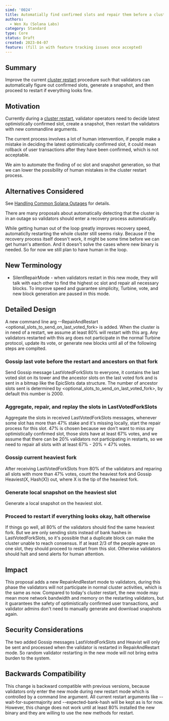 ```yaml
---
simd: '0024'
title: Automatially find confirmed slots and repair them before a cluster restart
authors:
  - Wen Xu (Solana Labs)
category: Standard
type: Core
status: Draft
created: 2023-04-07
feature: (fill in with feature tracking issues once accepted)
---
```


## Summary

Improve the current [cluster restart](https://docs.solana.com/running-validator/restart-cluster)
procedure such that validators can automatically figure out confirmed slots,
generate a snapshot, and then proceed to restart if everything looks fine.

## Motivation
Currently during a [cluster restart](https://docs.solana.com/running-validator/restart-cluster), validator operators need to decide latest optimistically confirmed slot, create a snapshot,
then restart the validators with new commandline arguments.

The current process involves a lot of human intenvention, if people make a
mistake in deciding the latest optimistically confirmed slot, it could mean
rollback of user transactions after they have been confirmed, which is not
acceptable.

We aim to automate the finding of oc slot and snapshot generation, so that
we can lower the possibility of human mistakes in the cluster restart process.

## Alternatives Considered

See [Handling Common Solana Outages](https://docs.google.com/document/d/1RkNAyz-5aKvv5FF44b8SoKifChKB705y5SdcEoqMPIc/edit#bookmark=id.jtrjbe6g4mk3) for details.

There are many proposals about automatically detecting that the cluster is
in an outage so validators should enter a recovery process automatically.

While getting human out of the loop greatly improves recovery speed,
automaticlly restarting the whole cluster still seems risky. Because if
the recovery process itself doesn't work, it might be some time before
we can get human's attention. And it doesn't solve the cases where new binary
is needed. So for now we still plan to have human in the loop.

## New Terminology

* SilentRepairMode - when validators restart in this new mode, they will
talk with each other to find the highest oc slot and repair all necessary
blocks. To improve speed and guarantee simplicity, Turbine, vote, and new
block generation are paused in this mode.

## Detailed Design

A new command line arg --RepairAndRestart <optional_slots_to_send_on_last_voted_fork> is
added. When the cluster is in need of a restart, we assume at least 80% will
restart with this arg. Any validators restarted with this arg does not participate
in the normal Turbine protocol, update its vote, or generate new blocks until all
of the following steps are complted.

### Gossip last vote before the restart and ancestors on that fork
Send Gossip message LastVotedForkSlots to everyone, it contains the last voted slot on
its tower and the ancestor slots on the last voted fork and is sent in a bitmap like
the EpicSlots data structure. The number of ancestor slots sent is determined by
<optional_slots_to_send_on_last_voted_fork>, by default this number is 2000.

### Aggregate, repair, and replay the slots in LastVotedForkSlots
Aggregate the slots in received LastVotedForkSlots messages, whenever some slot has
more than 47% stake and it's missing locally, start the repair process for this slot.
47% is chosen because we don't want to miss any optimistically confirmed slot, those
slots have at least 67% votes, and we assume that there can be 20% validators not
participating in restarts, so we need to repair all slots with at least
67% - 20% = 47% votes.

### Gossip current heaviest fork
After receiving LastVotedForkSlots from 80% of the validators and reparing all slots
with more than 47% votes, count the heaviest fork and Gossip Heaviest(X, Hash(X)) out,
where X is the tip of the heaviest fork.

### Generate local snapshot on the heaviest slot
Generate a local snapshot on the heaviest slot.

### Proceed to restart if everything looks okay, halt otherwise
If things go well, all 80% of the validators should find the same heaviest fork. But
we are only sending slots instead of bank hashes in LastVotedForkSlots, so it's possible
that a duplicate block can make the cluster unable to reach consensus. If at least
2/3 of the people agree on one slot, they should proceed to restart from this slot.
Otherwise validators should halt and send alerts for human attention.

## Impact
This proposal adds a new RepairAndRestart mode to validators, during this phase
the validators will not participate in normal cluster activities, which is the
same as now. Compared to today's cluster restart, the new mode may mean more
network bandwidth and memory on the restarting validators, but it guarantees the
safety of optimistically confirmed user transactions, and validator admins don't
need to manually generate and download snapshots again. 

## Security Considerations
The two added Gossip messages LastVotedForkSlots and Heavist will only be sent and
processed when the validator is restarted in RepairAndRestart mode. So random validator
restarting in the new mode will not bring extra burden to the system.

## Backwards Compatibility
This change is backward compatible with previous versions, because validators only
enter the new mode during new restart mode which is controlled by a command line
argument. All current restart arguments like  --wait-for-supermajority and
--expected-bank-hash will be kept as is for now.
However, this change does not work until at least 80% installed the new binary and
they are willing to use the new methods for restart.